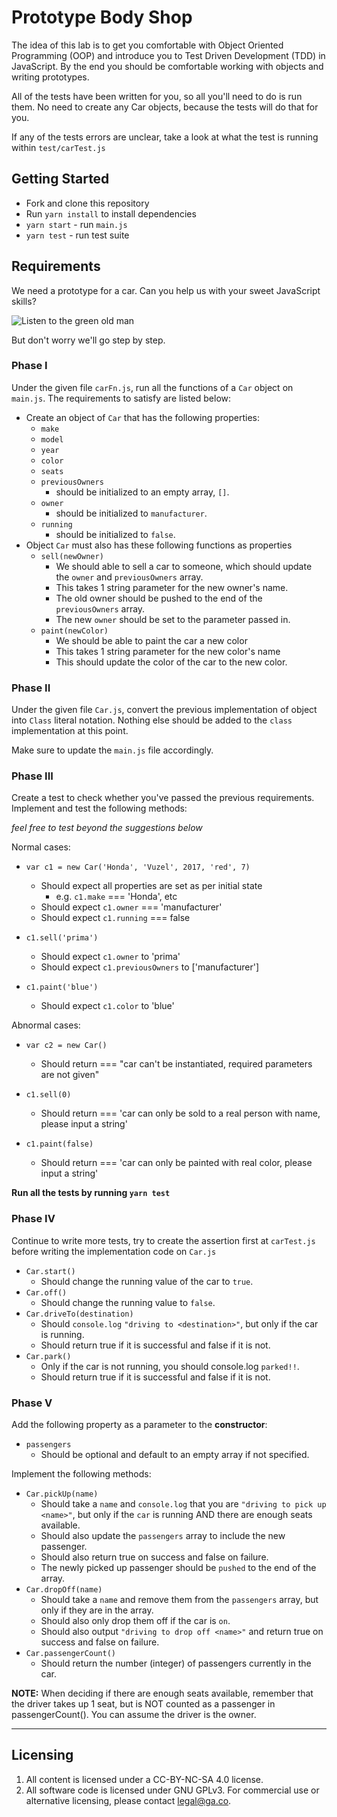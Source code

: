 
# Prototype Body Shop

The idea of this lab is to get you comfortable with Object Oriented Programming (OOP) and introduce you to Test Driven Development (TDD) in JavaScript. By the end you should be comfortable working with objects and writing prototypes.

All of the tests have been written for you, so all you'll need to do is run them. No need to create any Car objects, because the tests will do that for you.

If any of the tests errors are unclear, take a look at what the test is running within `test/carTest.js`

## Getting Started

* Fork and clone this repository
* Run `yarn install` to install dependencies
* `yarn start` - run `main.js`
* `yarn test` - run test suite

## Requirements

We need a prototype for a car. Can you help us with your sweet JavaScript skills?

<img align="center" src="http://s2.quickmeme.com/img/e9/e9b82533f50538f4d36656f24bf2afb39642223033cd19d52ef1eea5b03ab1bf.jpg" alt="Listen to the green old man" />

But don't worry we'll go step by step.

### Phase I

Under the given file `carFn.js`, run all the functions of a `Car` object on `main.js`.
The requirements to satisfy are listed below:

* Create an object of `Car` that has the following properties:
  * `make`
  * `model`
  * `year`
  * `color`
  * `seats`
  * `previousOwners`
    * should be initialized to an empty array, `[]`.
  * `owner`
    * should be initialized to `manufacturer`.
  * `running`
    * should be initialized to `false`.
* Object `Car` must also has these following functions as properties
  * `sell(newOwner)`
    * We should able to sell a car to someone, which should update the `owner` and `previousOwners` array.
    * This takes 1 string parameter for the new owner's name.
    * The old owner should be pushed to the end of the `previousOwners` array.
    * The new `owner` should be set to the parameter passed in.
  * `paint(newColor)`
    * We should be able to paint the car a new color
    * This takes 1 string parameter for the new color's name
    * This should update the color of the car to the new color.


### Phase II

Under the given file `Car.js`, convert the previous implementation of object
into `Class` literal notation. Nothing else should be added to the `class`
implementation at this point.

Make sure to update the `main.js` file accordingly.

### Phase III

Create a test to check whether you've passed the previous requirements. Implement and test the following methods:

_feel free to test beyond the suggestions below_

Normal cases:
* `var c1 = new Car('Honda', 'Vuzel', 2017, 'red', 7)`
  * Should expect all properties are set as per initial state
    * e.g. `c1.make` === 'Honda', etc
  * Should expect `c1.owner` === 'manufacturer'
  * Should expect `c1.running` === false

* `c1.sell('prima')`
  * Should expect `c1.owner` to 'prima'
  * Should expect `c1.previousOwners` to ['manufacturer']

* `c1.paint('blue')`
  * Should expect `c1.color` to 'blue'

Abnormal cases:
* `var c2 = new Car()`
  * Should return === "car can't be instantiated, required parameters are not given"

* `c1.sell(0)`
  * Should return === 'car can only be sold to a real person with name, please input a string'

* `c1.paint(false)`
  * Should return === 'car can only be painted with real color, please input a string'

**Run all the tests by running `yarn test`**

### Phase IV

Continue to write more tests, try to create the assertion first at `carTest.js`
before writing the implementation code on `Car.js`

* `Car.start()`
  * Should change the running value of the car to `true`.
* `Car.off()`
  * Should change the running value to `false`.
* `Car.driveTo(destination)`
  * Should `console.log` `"driving to <destination>"`, but only if the car is running.
  * Should return true if it is successful and false if it is not.
* `Car.park()`
  * Only if the car is not running, you should console.log `parked!!`.
  * Should return true if it is successful and false if it is not.

### Phase V

Add the following property as a parameter to the **constructor**:

* `passengers`
  * Should be optional and default to an empty array if not specified.

Implement the following methods:

* `Car.pickUp(name)`
  * Should take a `name` and `console.log` that you are `"driving to pick up <name>"`, but only if the `car` is running AND there are enough seats available.
  * Should also update the `passengers` array to include the new passenger.
  * Should also return true on success and false on failure.
  * The newly picked up passenger should be `pushed` to the end of the array.
* `Car.dropOff(name)`
  * Should take a `name` and remove them from the `passengers` array, but only if they are in the array.
  * Should also only drop them off if the car is `on`.
  * Should also output `"driving to drop off <name>"` and return true on success and false on failure.
* `Car.passengerCount()`
  * Should return the number (integer) of passengers currently in the car.

**NOTE:** When deciding if there are enough seats available, remember that the driver takes up 1 seat, but is NOT counted as a passenger in passengerCount(). You can assume the driver is the owner.


---

## Licensing
1. All content is licensed under a CC-BY-NC-SA 4.0 license.
2. All software code is licensed under GNU GPLv3. For commercial use or alternative licensing, please contact legal@ga.co.
